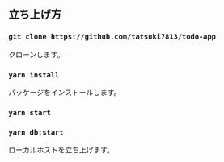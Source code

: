 ## 立ち上げ方

### `git clone https://github.com/tatsuki7813/todo-app`

クローンします。

### `yarn install`

パッケージをインストールします。

### `yarn start`
### `yarn db:start`

ローカルホストを立ち上げます。
